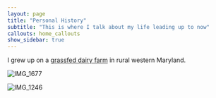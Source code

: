 ```yaml
---
layout: page
title: "Personal History"
subtitle: "This is where I talk about my life leading up to now"
callouts: home_callouts
show_sidebar: true
---
```


I grew up on a [grassfed dairy farm](https://clearspringcreamery.com/) in rural western Maryland. 

![IMG_1677](https://github.com/paul-seibert/paul-seibert.github.io/assets/61629920/5b4b48e2-8af2-48cd-832e-723124826380)


![IMG_1246](https://github.com/paul-seibert/paul-seibert.github.io/assets/61629920/9b916fe4-3bc4-48b2-9f35-77e8ea1d960a)
